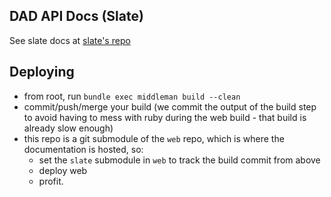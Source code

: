 DAD API Docs (Slate)
----

See slate docs at [slate's repo](https://github.com/slatedocs/slate)

## Deploying
 * from root, run ```bundle exec middleman build --clean```
 * commit/push/merge your build (we commit the output of the build step to avoid having to mess with ruby during the web build - that build is already slow enough)
 * this repo is a git submodule of the `web` repo, which is where the documentation is hosted, so:
    * set the `slate` submodule in `web` to track the build commit from above
    * deploy web
    * profit.
